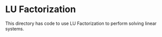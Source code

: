 # LU Factorization
This directory has code to use LU Factorization to perform solving
linear systems.
